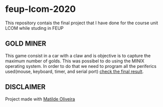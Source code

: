 # feup-lcom-2020
This repository contais the final project that I have done for the course unit LCOM while studing in FEUP

## GOLD MINER
This game consist in a car with a claw and is objective is to capture the maximum number of golds. This was possibel to do using the MINIX operating system. 
In order to do that we need to program all the periferics used(mouse, keyboard, timer, and serial port)
[check the final result](https://www.youtube.com/watch?v=t039Zrj8C0s&t=8s).


## DISCLAIMER
Project made with [Matilde Oliveira](https://github.com/maildejoliveira "maildejoliveira")

